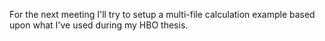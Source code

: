 For the next meeting I'll try to setup a multi-file calculation example based upon what I've used during my HBO thesis.